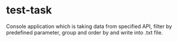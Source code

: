 # test-task
Console application which is taking data from specified API, filter by predefined parameter, group and order by and write into .txt file.
